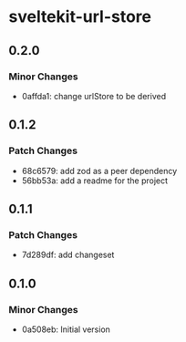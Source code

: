 # sveltekit-url-store

## 0.2.0

### Minor Changes

- 0affda1: change urlStore to be derived

## 0.1.2

### Patch Changes

- 68c6579: add zod as a peer dependency
- 56bb53a: add a readme for the project

## 0.1.1

### Patch Changes

- 7d289df: add changeset

## 0.1.0

### Minor Changes

- 0a508eb: Initial version
